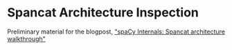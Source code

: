 # Spancat Architecture Inspection

Preliminary material for the blogpost, ["spaCy Internals: Spancat architecture walkthrough"](https://ljvmiranda921.github.io/notebook/2022/07/16/spacy-registry/)
